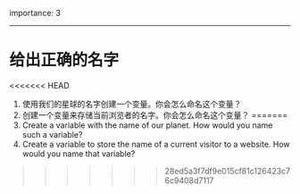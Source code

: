 importance: 3

---

# 给出正确的名字

<<<<<<< HEAD
1. 使用我们的星球的名字创建一个变量。你会怎么命名这个变量？
2. 创建一个变量来存储当前浏览者的名字。你会怎么命名这个变量？
=======
1. Create a variable with the name of our planet. How would you name such a variable?
2. Create a variable to store the name of a current visitor to a website. How would you name that variable?
>>>>>>> 28ed5a3f7df9e015cf81c126423c76c9408d7117
